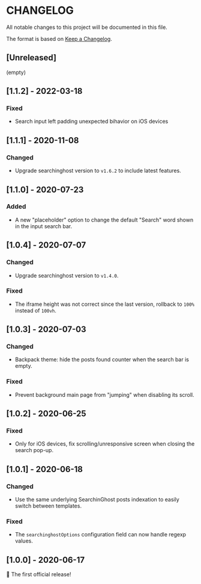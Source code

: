 # CHANGELOG

All notable changes to this project will be documented in this file.

The format is based on [Keep a Changelog](https://keepachangelog.com/en/1.0.0/).


## [Unreleased]
(empty)


## [1.1.2] - 2022-03-18
### Fixed
- Search input left padding unexpected bihavior on iOS devices


## [1.1.1] - 2020-11-08
### Changed
- Upgrade searchinghost version to `v1.6.2` to include latest features.


## [1.1.0] - 2020-07-23
### Added
- A new "placeholder" option to change the default "Search" word shown in the input search bar.


## [1.0.4] - 2020-07-07
### Changed
- Upgrade searchinghost version to `v1.4.0`.

### Fixed
- The iframe height was not correct since the last version, rollback to `100%` instead of `100vh`.


## [1.0.3] - 2020-07-03
### Changed
- Backpack theme: hide the posts found counter when the search bar is empty.

### Fixed
- Prevent background main page from "jumping" when disabling its scroll.

## [1.0.2] - 2020-06-25
### Fixed
- Only for iOS devices, fix scrolling/unresponsive screen when closing the search pop-up.


## [1.0.1] - 2020-06-18
### Changed
- Use the same underlying SearchinGhost posts indexation to easily switch between templates.

### Fixed
- The `searchinghostOptions` configuration field can now handle regexp values.


## [1.0.0] - 2020-06-17
🚀 The first official release!
